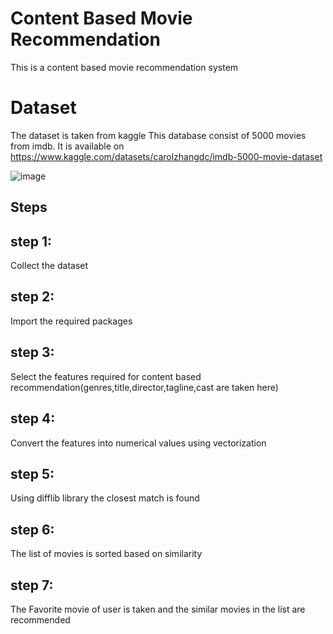# Content Based Movie Recommendation

This is a content based movie recommendation system

# Dataset

The dataset is taken from kaggle This database consist of 5000 movies from imdb. It is available on https://www.kaggle.com/datasets/carolzhangdc/imdb-5000-movie-dataset

![image](https://user-images.githubusercontent.com/75234946/232274367-446a0cb8-8869-4182-96ae-452e4acd10f1.png)

## Steps

## step 1:

Collect the dataset

## step 2:

Import the required packages

## step 3:

Select the features required for content based recommendation(genres,title,director,tagline,cast are taken here)

## step 4:

Convert the features into numerical values using vectorization

## step 5:

Using difflib library the closest match is found

## step 6:

The list of movies is sorted based on similarity

## step 7:

The Favorite movie of user is taken and the similar movies in the list are recommended 
